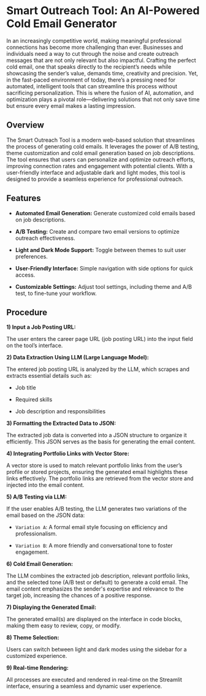 # Smart Outreach Tool: An AI-Powered Cold Email Generator

In an increasingly competitive world, making meaningful professional connections has become more challenging than ever. Businesses and individuals need a way to cut through the noise and create outreach messages that are not only relevant but also impactful. Crafting the perfect cold email, one that speaks directly to the recipient’s needs while showcasing the sender’s value, demands time, creativity and precision. Yet, in the fast-paced environment of today, there’s a pressing need for automated, intelligent tools that can streamline this process without sacrificing personalization. This is where the fusion of AI, automation, and optimization plays a pivotal role—delivering solutions that not only save time but ensure every email makes a lasting impression.

## Overview

The Smart Outreach Tool is a modern web-based solution that streamlines the process of generating cold emails. It leverages the power of A/B testing, theme customization and cold email generation based on job descriptions. The tool ensures that users can personalize and optimize outreach efforts, improving connection rates and engagement with potential clients. With a user-friendly interface and adjustable dark and light modes, this tool is designed to provide a seamless experience for professional outreach.

## Features

- **Automated Email Generation:** Generate customized cold emails based on job descriptions.

- **A/B Testing:** Create and compare two email versions to optimize outreach effectiveness.

- **Light and Dark Mode Support:** Toggle between themes to suit user preferences.

- **User-Friendly Interface:** Simple navigation with side options for quick access.

- **Customizable Settings:** Adjust tool settings, including theme and A/B test, to fine-tune your workflow.

## Procedure

**1) Input a Job Posting URL:**

The user enters the career page URL (job posting URL) into the input field on the tool’s interface.

**2) Data Extraction Using LLM (Large Language Model):**

The entered job posting URL is analyzed by the LLM, which scrapes and extracts essential details such as:

- Job title

- Required skills

- Job description and responsibilities

**3) Formatting the Extracted Data to JSON:**

The extracted job data is converted into a JSON structure to organize it efficiently. This JSON serves as the basis for generating the email content.

**4) Integrating Portfolio Links with Vector Store:**

A vector store is used to match relevant portfolio links from the user’s profile or stored projects, ensuring the generated email highlights these links effectively.
The portfolio links are retrieved from the vector store and injected into the email content.

**5) A/B Testing via LLM:**

If the user enables A/B testing, the LLM generates two variations of the email based on the JSON data:

- `Variation A`: A formal email style focusing on efficiency and professionalism.

- `Variation B`: A more friendly and conversational tone to foster engagement.

**6) Cold Email Generation:**

The LLM combines the extracted job description, relevant portfolio links, and the selected tone (A/B test or default) to generate a cold email.
The email content emphasizes the sender's expertise and relevance to the target job, increasing the chances of a positive response.

**7) Displaying the Generated Email:**

The generated email(s) are displayed on the interface in code blocks, making them easy to review, copy, or modify.

**8) Theme Selection:**

Users can switch between light and dark modes using the sidebar for a customized experience.

**9) Real-time Rendering:**

All processes are executed and rendered in real-time on the Streamlit interface, ensuring a seamless and dynamic user experience.

